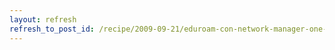 ```yaml
---
layout: refresh
refresh_to_post_id: /recipe/2009-09-21/eduroam-con-network-manager-one-more-time.html
---
```

